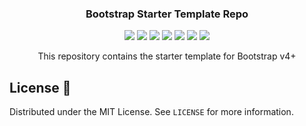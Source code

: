 <p align="center">
  <h3 align="center">Bootstrap Starter Template Repo</h3>
  <p align="center">
    <a href="https://github.com/avi-garg/Bootstrap-Starter-Template"><img src="https://img.shields.io/badge/hacktoberfest-2020-ff69b4.svg?style=flat-square" /></a>
  <a href="https://github.com/avi-garg/Bootstrap-Starter-Template/graphs/contributors"><img src="https://img.shields.io/github/contributors/avi-garg/Bootstrap-Starter-Template.svg?style=flat-square" /></a>
  <a href="http://hits.dwyl.io/Naereen/badges"><img src="http://hits.dwyl.com/avi-garg/Bootstrap-Starter-Template.svg" /></a>
    <a href="https://github.com/avi-garg/Bootstrap-Starter-Template/network/members"><img src="https://img.shields.io/github/forks/avi-garg/Bootstrap-Starter-Template.svg?style=flat-square" /></a>
    <a href="https://github.com/avi-garg/Bootstrap-Starter-Template/stargazers"><img src="https://img.shields.io/github/stars/avi-garg/Bootstrap-Starter-Template.svg?style=flat-square" /></a>
    <a href="https://github.com/avi-garg/Bootstrap-Starter-Template/issues"><img src="https://img.shields.io/github/issues/avi-garg/Bootstrap-Starter-Template.svg?style=flat-square" /></a>
    <a href="https://github.com/avi-garg/Bootstrap-Starter-Template/blob/master/LICENSE.txt"><img src="https://img.shields.io/github/license/avi-garg/Bootstrap-Starter-Template.svg?style=flat-square" /></a>
  </p>
  <p align="center">
    This repository contains the starter template for Bootstrap v4+
    

<!-- LICENSE -->
## License 📜
Distributed under the MIT License. See `LICENSE` for more information.
